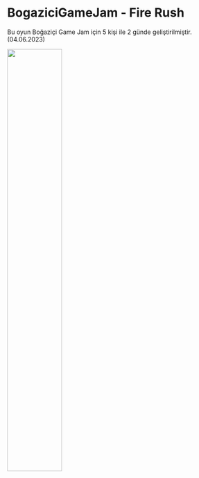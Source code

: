 # BogaziciGameJam - Fire Rush

Bu oyun Boğaziçi Game Jam için 5 kişi ile 2 günde geliştirilmiştir.
(04.06.2023)

[<img src="blob:https://imgur.com/dfea06fc-ee3d-45a9-be7a-c42fe4c74c1c" width="50%">](https://youtu.be/NLsqCFwZKBY "Now in Android: 55")
